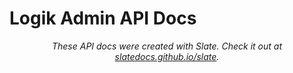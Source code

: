 # Logik Admin API Docs

<p align="center"><em>These API docs were created with Slate. Check it out at <a href="https://slatedocs.github.io/slate">slatedocs.github.io/slate</a>.</em></p>
